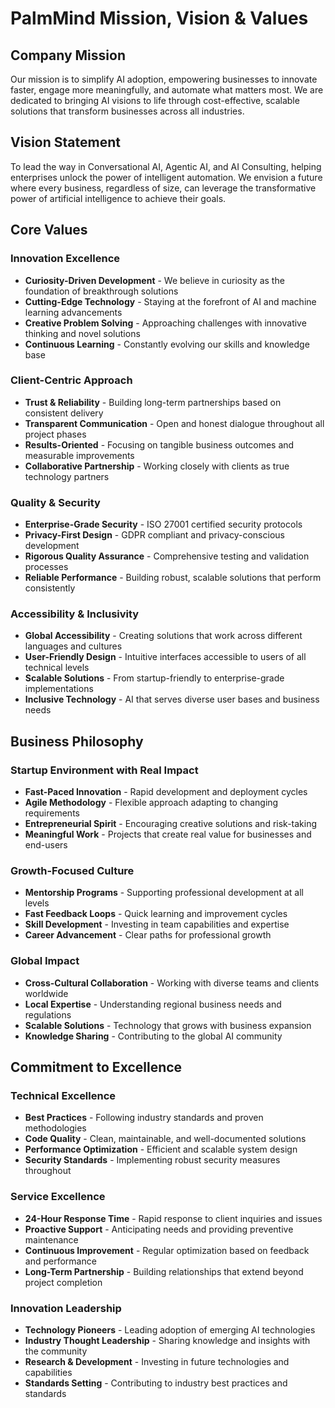 # PalmMind Mission, Vision & Values

## Company Mission
Our mission is to simplify AI adoption, empowering businesses to innovate faster, engage more meaningfully, and automate what matters most. We are dedicated to bringing AI visions to life through cost-effective, scalable solutions that transform businesses across all industries.

## Vision Statement
To lead the way in Conversational AI, Agentic AI, and AI Consulting, helping enterprises unlock the power of intelligent automation. We envision a future where every business, regardless of size, can leverage the transformative power of artificial intelligence to achieve their goals.

## Core Values

### Innovation Excellence
- **Curiosity-Driven Development** - We believe in curiosity as the foundation of breakthrough solutions
- **Cutting-Edge Technology** - Staying at the forefront of AI and machine learning advancements
- **Creative Problem Solving** - Approaching challenges with innovative thinking and novel solutions
- **Continuous Learning** - Constantly evolving our skills and knowledge base

### Client-Centric Approach
- **Trust & Reliability** - Building long-term partnerships based on consistent delivery
- **Transparent Communication** - Open and honest dialogue throughout all project phases
- **Results-Oriented** - Focusing on tangible business outcomes and measurable improvements
- **Collaborative Partnership** - Working closely with clients as true technology partners

### Quality & Security
- **Enterprise-Grade Security** - ISO 27001 certified security protocols
- **Privacy-First Design** - GDPR compliant and privacy-conscious development
- **Rigorous Quality Assurance** - Comprehensive testing and validation processes
- **Reliable Performance** - Building robust, scalable solutions that perform consistently

### Accessibility & Inclusivity
- **Global Accessibility** - Creating solutions that work across different languages and cultures
- **User-Friendly Design** - Intuitive interfaces accessible to users of all technical levels
- **Scalable Solutions** - From startup-friendly to enterprise-grade implementations
- **Inclusive Technology** - AI that serves diverse user bases and business needs

## Business Philosophy

### Startup Environment with Real Impact
- **Fast-Paced Innovation** - Rapid development and deployment cycles
- **Agile Methodology** - Flexible approach adapting to changing requirements
- **Entrepreneurial Spirit** - Encouraging creative solutions and risk-taking
- **Meaningful Work** - Projects that create real value for businesses and end-users

### Growth-Focused Culture
- **Mentorship Programs** - Supporting professional development at all levels
- **Fast Feedback Loops** - Quick learning and improvement cycles
- **Skill Development** - Investing in team capabilities and expertise
- **Career Advancement** - Clear paths for professional growth

### Global Impact
- **Cross-Cultural Collaboration** - Working with diverse teams and clients worldwide
- **Local Expertise** - Understanding regional business needs and regulations
- **Scalable Solutions** - Technology that grows with business expansion
- **Knowledge Sharing** - Contributing to the global AI community

## Commitment to Excellence

### Technical Excellence
- **Best Practices** - Following industry standards and proven methodologies
- **Code Quality** - Clean, maintainable, and well-documented solutions
- **Performance Optimization** - Efficient and scalable system design
- **Security Standards** - Implementing robust security measures throughout

### Service Excellence
- **24-Hour Response Time** - Rapid response to client inquiries and issues
- **Proactive Support** - Anticipating needs and providing preventive maintenance
- **Continuous Improvement** - Regular optimization based on feedback and performance
- **Long-Term Partnership** - Building relationships that extend beyond project completion

### Innovation Leadership
- **Technology Pioneers** - Leading adoption of emerging AI technologies
- **Industry Thought Leadership** - Sharing knowledge and insights with the community
- **Research & Development** - Investing in future technologies and capabilities
- **Standards Setting** - Contributing to industry best practices and standards